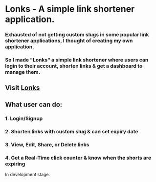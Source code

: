 # Lonks - A simple link shortener application.


### Exhausted of not getting custom slugs in some popular link shortener applications, I thought of creating my own application. 
### So I made "Lonks" a simple link shortener where users can login to their account, shorten links & get a dashboard to manage them.

## Visit [Lonks](https://lonks.onrender.com/)

## What user can do:
### 1. Login/Signup
### 2. Shorten links with custom slug & can set expiry date
### 3. View, Edit, Share, or Delete links
### 4. Get a Real-Time click counter & know when the shorts are expiring

In development stage.